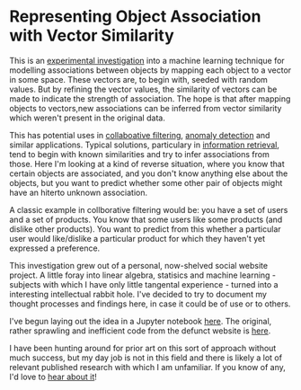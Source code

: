 # Representing Object Association with Vector Similarity

This is an [experimental investigation](notebooks/vecassoc.ipynb) into a machine learning technique
for modelling associations between objects by mapping each object to
a vector in some space. These vectors are, to begin with, seeded with
random values. But by refining the vector values, the similarity of
vectors can be made to indicate the strength of association. The hope
is that after mapping objects to vectors,new associations can be inferred
from vector similarity which weren't present in the original data.

This has potential uses in [collaboative filtering](https://en.wikipedia.org/wiki/Collaborative_filtering),
[anomaly detection](https://en.wikipedia.org/wiki/Anomaly_detection) and
similar applications. Typical solutions, particulary in [information retrieval](https://en.wikipedia.org/wiki/Information_retrieval),
tend to begin with known similarities and try to infer associations from
those. Here I'm looking at a kind of reverse situation, where you know
that certain objects are associated, and you don't know anything else
about the objects, but you want to predict whether some other pair of
objects might have an hiterto unknown association.

A classic example in collborative filtering would be: you have a set of
users and a set of products. You know that some users like some products
(and dislike other products). You want to predict from this whether a
particular user would like/dislike a particular product for which they
haven't yet expressed a preference.

This investigation grew out of a personal, now-shelved social website
project. A little foray into linear algebra, statisics and machine
learning - subjects with which I have only little tangental experience - 
turned into a interesting intellectual rabbit hole. I've decided to
try to document my thought processes and findings here, in case it could
be of use or to others.

I've begun laying out the idea in a Jupyter notebook [here](notebooks/vecassoc.ipynb).
The original, rather sprawling and inefficient code from the defunct
website is [here](pickspace).

I have been hunting around for prior art on this sort of approach without
much success, but my day job is not in this field and there is likely
a lot of relevant published research with which I am unfamiliar. If you
know of any, I'd love to [hear about it](mailto:sagland@gmail.com?subject=vecassoc)!
